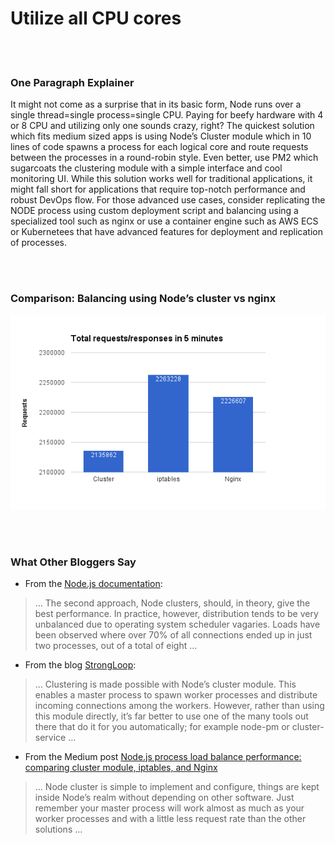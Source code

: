 # Utilize all CPU cores

<br/><br/>

### One Paragraph Explainer

It might not come as a surprise that in its basic form, Node runs over a single thread=single process=single CPU. Paying for beefy hardware with 4 or 8 CPU and utilizing only one sounds crazy, right? The quickest solution which fits medium sized apps is using Node’s Cluster module which in 10 lines of code spawns a process for each logical core and route requests between the processes in a round-robin style. Even better, use PM2 which sugarcoats the clustering module with a simple interface and cool monitoring UI. While this solution works well for traditional applications, it might fall short for applications that require top-notch performance and robust DevOps flow. For those advanced use cases, consider replicating the NODE process using custom deployment script and balancing using a specialized tool such as nginx or use a container engine such as AWS ECS or Kubernetees that have advanced features for deployment and replication of processes.

<br/><br/>

### Comparison: Balancing using Node’s cluster vs nginx

![Balancing using Node’s cluster vs nginx](/assets/images/utilizecpucores1.png "Balancing using Node’s cluster vs nginx")

<br/><br/>

### What Other Bloggers Say

* From the [Node.js documentation](https://nodejs.org/api/cluster.html#cluster_how_it_works):
> ... The second approach, Node clusters, should, in theory, give the best performance. In practice, however, distribution tends to be very unbalanced due to operating system scheduler vagaries. Loads have been observed where over 70% of all connections ended up in just two processes, out of a total of eight ...

* From the blog [StrongLoop](https://strongloop.com/strongblog/best-practices-for-express-in-production-part-two-performance-and-reliability/):
> ... Clustering is made possible with Node’s cluster module. This enables a master process to spawn worker processes and distribute incoming connections among the workers. However, rather than using this module directly, it’s far better to use one of the many tools out there that do it for you automatically; for example node-pm or cluster-service ...

* From the Medium post [Node.js process load balance performance: comparing cluster module, iptables, and Nginx](https://medium.com/@fermads/node-js-process-load-balancing-comparing-cluster-iptables-and-nginx-6746aaf38272)
> ... Node cluster is simple to implement and configure, things are kept inside Node’s realm without depending on other software. Just remember your master process will work almost as much as your worker processes and with a little less request rate than the other solutions ...
